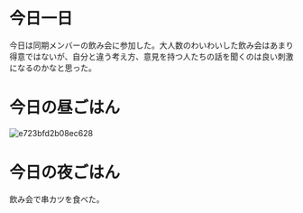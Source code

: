 # 今日一日
今日は同期メンバーの飲み会に参加した。大人数のわいわいした飲み会はあまり得意ではないが、自分と違う考え方、意見を持つ人たちの話を聞くのは良い刺激になるのかなと思った。

# 今日の昼ごはん
![e723bfd2b08ec628](/images/2019/03/e723bfd2b08ec628.jpg)

# 今日の夜ごはん
飲み会で串カツを食べた。
